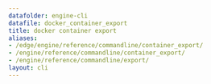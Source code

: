 ```yaml
---
datafolder: engine-cli
datafile: docker_container_export
title: docker container export
aliases:
- /edge/engine/reference/commandline/container_export/
- /engine/reference/commandline/container_export/
- /engine/reference/commandline/export/
layout: cli
---
```


<!--
This page is automatically generated from Docker's source code. If you want to
suggest a change to the text that appears here, open a ticket or pull request
in the source repository on GitHub:

https://github.com/docker/cli
-->
